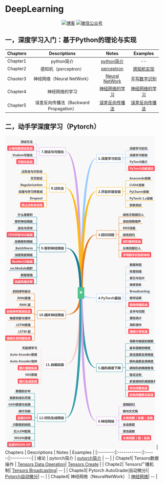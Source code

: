 # DeepLearning
<p align="center">
  <a href="https://keviness.top"><img src="https://img.shields.io/badge/blog-博客-critical" alt="博客"></a>
  <a href="https://keviness.top/image/WeChatPublic.jpg" target="_blank"><img src="https://img.shields.io/badge/WeChat-微信公众号-blue.svg" alt="微信公众号"></a>
</p>

## 一，深度学习入门：基于Python的理论与实现
| Chapters | Descriptions | Notes |  Examples  |
|:--------:|:------------:|:-----:|:----------:|
|  Chapter1|  python简介  | [python简介](./DeepLearningFoundation/Notes/Chapter1/) | -- |
|  Chapter2|  感知机（perceptron）  | [perceptron](./DeepLearningFoundation/Notes/Chapter2/perceptron.md) | [感知机实现](./DeepLearningFoundation/Examples/Chapter2/perceptron.py) |
| Chaoter3 |  神经网络（Neural NetWork）| [Neural NetWork](./DeepLearningFoundation/Notes/Chapter3/NeuralNetWork.md) | [手写数字识别](./DeepLearningFoundation/Examples/Chapter3/MnistNeuralNetWork.py) |
| Chapter4 |  神经网络的学习  | [神经网络的学习](./DeepLearningFoundation/Notes/Chapter4/NerualNetWorkLearn.md)  | [神经网络的学习](./DeepLearningFoundation/Examples/Chapter4/trainNeuralnet.py)|
| Chapter5 |  误差反向传播法（Backward Propagation）  | [误差反向传播法](./DeepLearningFoundation/Notes/Chapter5/误差反向传播法.md)  | [误差反向传播法](./DeepLearningFoundation/Examples/Chapter5/)|

## 二，动手学深度学习（Pytorch）
![Pytorch Chapters](./pytorch/imgs/PytorchChapter.png)
| Chapters | Descriptions | Notes |  Examples  |
|:--------:|:------------:|:-----:|:----------:|
|  绪论    |  pytorch简介  | [pytorch简介](./pytorch/Notes/绪论/绪论.md) | -- |
|  Chapte1|  Tensors数据操作 | [Tensors Data Operation](./pytorch/Notes/Chapter1/TensorsDataOperate.md)| [Tensors Create](./pytorch/Examples/Introduction/TensorsCreate.py) |
|  Chapte2|  Tensors广播机制| [Tensors Broadcasting](./pytorch/Notes/Chapter1/TensorsBroadcasting.md)| -- |
|  Chapte3| Pytorch AutoGrade(自动微分)| [Pytorch自动微分](./pytorch/Notes/Chapter3/AutoGrade.md)| -- |
|  Chapte4| 神经网络（NeuralNetWork） | [神经网络](./pytorch/Notes/Chapter4/NeuralNetWork.md)| -- |
